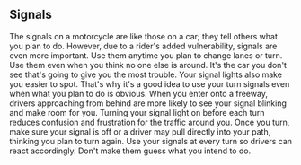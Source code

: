 ## Signals
The signals on a motorcycle are like those on a car; they tell others what you plan to do. However, due to a rider's added vulnerability, signals are even more important. Use them anytime you plan to change lanes or turn. Use them even when you think no one else is around. It's the car you don't see that's going to give you the most trouble. Your signal lights also make you easier to spot. That's why it's a good idea to use your turn signals even when what you plan to do is obvious. When you enter onto a freeway, drivers approaching from behind are more likely to see your signal blinking and make room for you.
Turning your signal light on before each turn reduces confusion and frustration for the traffic around you. Once you turn, make sure your signal is off or a driver may pull directly into your path, thinking you plan to turn again. Use your signals at every turn so drivers can react accordingly. Don't make them guess what you intend to do.
